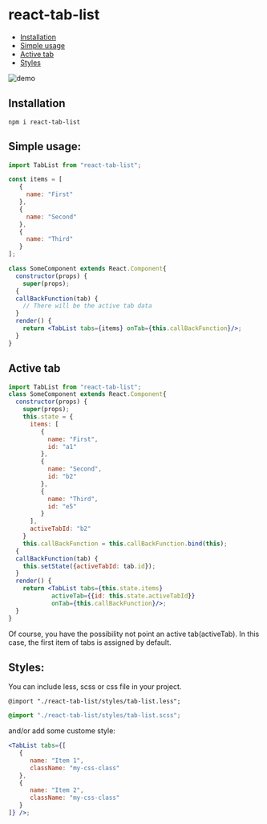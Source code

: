 # react-tab-list
* [Installation](#installation)
* [Simple usage](#simple-usage)
* [Active tab](#active-tab)
* [Styles](#styles)

![demo](https://s3-eu-west-1.amazonaws.com/njnest-opensource/npm/tab-list.gif)

## Installation

```
npm i react-tab-list
```

## Simple usage: 


```jsx
import TabList from "react-tab-list";

const items = [
   {
     name: "First"
   },
   {
     name: "Second"
   },
   {
     name: "Third"
   }
];

class SomeComponent extends React.Component{
  constructor(props) {
    super(props);
  {
  callBackFunction(tab) {
    // There will be the active tab data
  }
  render() {
    return <TabList tabs={items} onTab={this.callBackFunction}/>;
  }
}
```


## Active tab

```jsx
import TabList from "react-tab-list";
class SomeComponent extends React.Component{
  constructor(props) {
    super(props);
    this.state = {
      items: [
         {
           name: "First",
           id: "a1"
         },
         {
           name: "Second",
           id: "b2"
         },
         {
           name: "Third",
           id: "e5"
         }
      ],
      activeTabId: "b2"
    }
    this.callBackFunction = this.callBackFunction.bind(this);
  {
  callBackFunction(tab) {
    this.setState({activeTabId: tab.id});
  }
  render() {
    return <TabList tabs={this.state.items} 
            activeTab={{id: this.state.activeTabId}} 
            onTab={this.callBackFunction}/>;
  }
}
```
Of course, you have the possibility not point an active tab(activeTab). In this case, the first item of tabs is assigned by default.


## Styles:

You can include less, scss or css file in your project.

```less
@import "./react-tab-list/styles/tab-list.less";
``` 

```scss
@import "./react-tab-list/styles/tab-list.scss";
``` 

and/or add some custome style:

```jsx
<TabList tabs={[
   {
      name: "Item 1",
      className: "my-css-class"
   },
   {
      name: "Item 2",
      className: "my-css-class"
   }
]} />;

```
